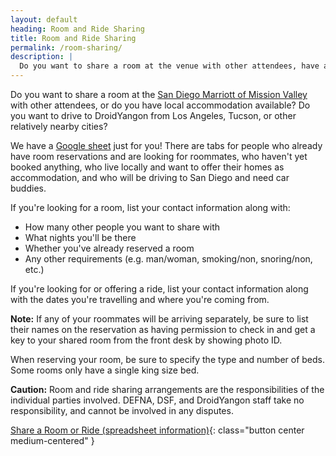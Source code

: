 ```yaml
---
layout: default
heading: Room and Ride Sharing
title: Room and Ride Sharing
permalink: /room-sharing/
description: |
  Do you want to share a room at the venue with other attendees, have accommodation available, or want to share a ride from nearby cities?
---
```


Do you want to share a room at the [San Diego Marriott of Mission Valley](/venue/#welcome) with other attendees, or do you have local accommodation available? Do you want to drive to DroidYangon from Los Angeles, Tucson, or other relatively nearby cities?

We have a [Google sheet](https://docs.google.com/spreadsheets/d/1w75XSWKU5JDroRkOuNcf6HMfAWbOOG0k47FpdigLt7Y/edit?usp=sharing) just for you! There are tabs for people who already have room
reservations and are looking for roommates, who haven't yet booked anything, who live locally and want to offer
their homes as accommodation, and who will be driving to San Diego and need car buddies.

If you're looking for a room, list your contact information along with:

- How many other people you want to share with
- What nights you'll be there
- Whether you've already reserved a room
- Any other requirements (e.g. man/woman, smoking/non, snoring/non, etc.)

If you're looking for or offering a ride, list your contact information along with the dates you're travelling and where you're coming from.

**Note:** If any of your roommates will be arriving separately, be sure to list their names on the reservation as having permission to check in and get a key to your shared room from the front desk by showing photo ID.

When reserving your room, be sure to specify the type and number of beds. Some rooms only have a single king size bed.

**Caution:** Room and ride sharing arrangements are the responsibilities of the individual parties involved. DEFNA, DSF, and DroidYangon staff take no responsibility, and cannot be involved in any disputes.

[Share a Room or Ride (spreadsheet information)](https://docs.google.com/spreadsheets/d/1w75XSWKU5JDroRkOuNcf6HMfAWbOOG0k47FpdigLt7Y/edit?usp=sharing
){: class="button center medium-centered" }
